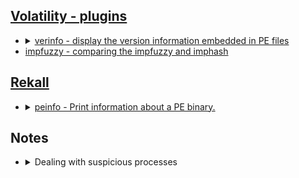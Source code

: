 ## [Volatility - plugins](https://github.com/volatilityfoundation/volatility/wiki/Command-Reference)

<ul>
   <li>
      <details>
         <summary><a href="https://github.com/volatilityfoundation/volatility/wiki/Command-Reference#verinfo">verinfo - display the version information embedded in PE files</a></summary>
         <ul>
            <li>
               Important Parameters
               <ul>
                  <li>-o <code>offset of module to dump version info from</code></li>
                  <li>-r <code>regex to dump info from</code></li>
                  <li>-i <code>ignore case in regex</code></li>
               </ul>
            </li>
            <li>
               Investigative Notes
               <ul>
                  <li>Used to examine process memory allocations</li>
                  <li>Can help locate injected code, including executable code not in the loaded modules list</li>
               </ul>
            </li>
         </ul>
      </details>
   </li>
   <li><a href="https://github.com/volatilityfoundation/volatility/wiki/Command-Reference#verinfo">impfuzzy - comparing the impfuzzy and imphash</a></summary></li>
</ul>

## [Rekall](https://rekall.readthedocs.io/en/latest/plugins.html)

<ul>
   <li>
      <details>
         <summary><a href="https://rekall.readthedocs.io/en/latest/plugins.html#peinfo-peinfo">peinfo - Print information about a PE binary.</a></summary>
         <ul>
            <li>
               Investigative Notes
               <ul>
                  <li>Can be used for preliminary capability analysis on memory-mapped or disk files</li>
               </ul>
            </li>
         </ul>
      </details>
   </li>
</ul>

## Notes
<ul>
   <li>
      <details>
         <summary>Dealing with suspicious processes</summary>
         <ul>
            <li>Use impfuzzy to compare Import Table hash with known variants</li>
         </ul>
      </details>
   </li>
</ul>
